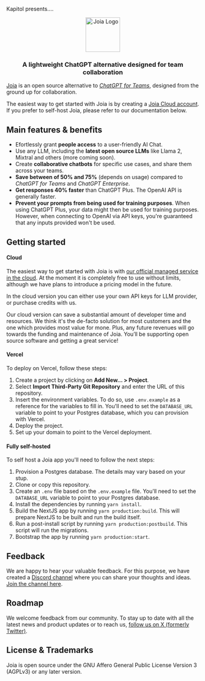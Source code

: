 Kapitol presents....
<p align="center">
<a href="https://joia.so">
  <img width="90" src="https://assets.joia.so/joia_logo_red.svg" alt="Joia Logo">
  
</a>
</p>

<h3 align="center"><strong>A lightweight ChatGPT alternative designed for team collaboration</strong></h3>

[Joia](https://joia.so/) is an open source alternative to _[ChatGPT for Teams](https://openai.com/chatgpt/team)_, designed from the ground up for collaboration.

The easiest way to get started with Joia is by creating a [Joia Cloud account](https://joia.so/). If you prefer to self-host Joia, please refer to our documentation below.

## Main features & benefits

- Efortlessly grant **people access** to a user-friendly AI Chat.
- Use any LLM, including the **latest open source LLMs** like Llama 2, Mixtral and others (more coming soon).
- Create **collaborative chatbots** for specific use cases, and share them across your teams.
- **Save between of 50% and 75%** (depends on usage) compared to _ChatGPT for Teams_ and _ChatGPT Enterprise_.
- **Get responses 40% faster** than ChatGPT Plus. The OpenAI API is generally faster.
- **Prevent your prompts from being used for training purposes**. When using ChatGPT Plus, your data might then be used for training purposes. However, when connecting to OpenAI via API keys, you're guaranteed that any inputs provided won't be used.

## Getting started

#### Cloud

The easiest way to get started with Joia is with [our official managed service in the cloud](https://joia.so/). At the moment it is completely free to use without limits, although we have plans to introduce a pricing model in the future.

In the cloud version you can either use your own API keys for LLM provider, or purchase credits with us.

Our cloud version can save a substantial amount of developer time and resources. We think it's the de-facto solution for most customers and the one which provides most value for mone. Plus, any future revenues will go towards the funding and maintenance of Joia. You’ll be supporting open source software and getting a great service!

#### Vercel

To deploy on Vercel, follow these steps:

1. Create a project by clicking on **Add New... > Project**.
2. Select **Import Third-Party Git Repository** and enter the URL of this repository.
3. Insert the environment variables. To do so, use `.env.example` as a reference for the variables to fill in. You'll need to set the `DATABASE_URL` variable to point to your Postgres database, which you can provision with Vercel.
4. Deploy the project.
5. Set up your domain to point to the Vercel deployment.

#### Fully self-hosted

To self host a Joia app you'll need to follow the next steps:

1. Provision a Postgres database. The details may vary based on your stup.
2. Clone or copy this repository.
3. Create an `.env` file based on the `.env.example` file. You'll need to set the `DATABASE_URL` variable to point to your Postgres database.
4. Install the dependencies by running `yarn install`.
5. Build the NextJS app by running `yarn production:build`. This will prepare NextJS to be built and run the build itself.
6. Run a post-install script by running `yarn production:postbuild`. This script will run the migrations.
7. Bootstrap the app by running `yarn production:start`.

## Feedback

We are happy to hear your valuable feedback. For this purpose, we have created a [Discord channel](https://discord.com/invite/wTHhNBDKvW) where you can share your thoughts and ideas. [Join the channel here](https://discord.com/invite/wTHhNBDKvW).

## Roadmap

We welcome feedback from our community. To stay up to date with all the latest news and product updates or to reach us, [follow us on X (formerly Twitter)](https://twitter.com/joiahq).

## License & Trademarks

Joia is open source under the GNU Affero General Public License Version 3 (AGPLv3) or any later version.
